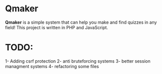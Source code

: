 # Qmaker

**Qmaker** is a simple system that can help you make and find quizzes in any field! This project is written in PHP and JavaScript.

# TODO:

1- Adding csrf protection
2- anti bruteforcing systems
3- better session managment systems
4- refactoring some files
